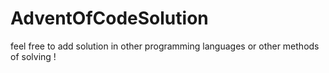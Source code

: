 # AdventOfCodeSolution

feel free to add solution in other programming languages or other methods of solving ! 
